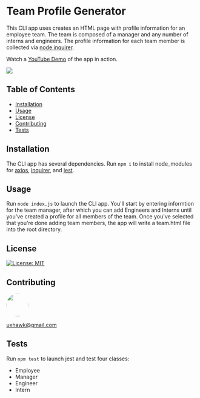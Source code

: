 # Team Profile Generator

This CLI app uses creates an HTML page with profile information for an employee team. The team is composed of a manager and any number of interns and engineers. The profile information for each team member is collected via [node inquirer](https://www.npmjs.com/package/inquirer).

Watch a [YouTube Demo](https://youtu.be/iSjPBkAZC3M) of the app in action.

<img src="https://lh3.googleusercontent.com/UkhdpR0SyxiHGSjeQwUY7VEtGp_XTHynH-jIFm_jbua79XIlbeRmiwDH3WfqcINnyhGgWSFZZNV9XnAHl7xu8F1VO1bvMVuV_tfrsircj3MqzRvSIbtN6N7wRA1Cai5ALdnAhJuEJI5L96IBNgzk9oqbiPYMXrdOVomSMDQAU5GZ5yoxdqWpKtAzdsleDLWQRIykq4xCXMpovfFtOqlPbIHxDRq13r3Pns34UGpEvZ13kP_elGrC2fVaBkXiysfFWsWZnq3UQScrcY8opT-mRs1dRyRkh53BR0HWTtIRKy_iDbMK1qt2oLI4-sPz0ygRJxduKpOFxaHoh8WBgz1cKZt9zq5vSLJgV946Dhk4wGbPAgnbm72wEHwfmpLUo23NRvpK4gDk-096fevZShSnrJcbykgXCIlscGV71TSI1DWCjDlqupNhfaqGenCjXOfixyjk31dTkeGVUVoijDNQaIxyES-wkps5anNCRn86m3gZ4oqjSC0kdwSEz1ft1qWdxydf3_im9swJpxgoLCPkzwDDXzxlUjxj-1PSMy4wSZyZj755AQQ0ISuScsN5VDWflSH3lCM8QkZkT_Iw7hWkmYkOi9R7EBYrJ0X9kwBpDhwsuggcEYkaE2gpQ62BpWT6J2-85LIBEsb69GUL65IThpFqqGIr032NheoCzKsyaB9DNqV3n83nKqEaZijYjk_zxXAFX59F_oBB7P3XeZPyhZvD5OSIKlc-LYgUP6QCUMQF6TIMzSQYdQ=w1918-h610-no">

## Table of Contents
* [Installation](#installation)
* [Usage](#usage)
* [License](#license)
* [Contributing](#contributing)
* [Tests](#tests)

## Installation

The CLI app has several dependencies. Run
`npm i` 
to install node_modules for [axios](https://www.npmjs.com/package/axios), [inquirer](https://www.npmjs.com/package/inquirer), and [jest](https://www.npmjs.com/package/jest).

## Usage

Run 
`node index.js` 
to launch the CLI app. You'll start by entering informtion for the team manager, after which you can add Engineers and Interns until you've created a profile for all members of the team. Once you've selected that you're done adding team members, the app will write a team.html file into the root directory.

## License
[![License: MIT](https://img.shields.io/badge/License-MIT-yellow.svg)](https://opensource.org/licenses/MIT)

## Contributing
[<img src="https://avatars.githubusercontent.com/u/16821657?" width="60px" style="border-radius:30px">](https://github.com/uxhawk)

uxhawk@gmail.com

## Tests

Run
`npm test`
to launch jest and test four classes: 
* Employee
* Manager
* Engineer
* Intern